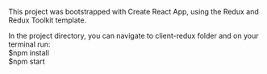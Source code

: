 This project was bootstrapped with Create React App, using the Redux and Redux Toolkit template.


In the project directory, you can navigate to client-redux folder and on your terminal run: <br/>
$npm install <br/>
$npm start 
